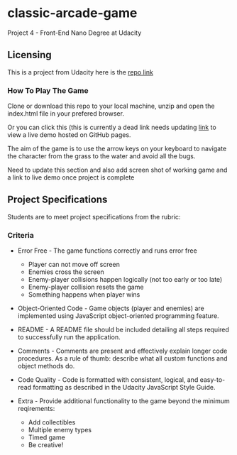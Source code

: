 # classic-arcade-game

Project 4 - Front-End Nano Degree at Udacity

## Licensing

This is a project from Udacity here is the [repo link](https://github.com/udacity/frontend-nanodegree-arcade-game)

### How To Play The Game

Clone or download this repo to your local machine, unzip and open the index.html file in your prefered browser.

Or you can click this (this is currently a dead link needs updating [link]() to view a live demo hosted on GitHub pages.

The aim of the game is to use the arrow keys on your keyboard to navigate the character from the grass to the water and avoid all the bugs.

Need to update this section and also add screen shot of working game and a link to live demo once project is complete

## Project Specifications

Students are to meet project specifications from the rubric:

### Criteria

* Error Free - The game functions correctly and runs error free
	- Player can not move off screen
	- Enemies cross the screen
	- Enemy-player collisions happen logically (not too early or too late)
	- Enemy-player collision resets the game
	- Something happens when player wins

* Object-Oriented Code - Game objects (player and enemies) are implemented using JavaScript object-oriented programming feature.

* README - A README file should be included detailing all steps required to successfully run the application.

* Comments - Comments are present and effectively explain longer code procedures.  As a rule of thumb: describe what all custom functions and object methods do.

* Code Quality - Code is formatted with consistent, logical, and easy-to-read formatting as described in the Udacity JavaScript Style Guide.

* Extra - Provide additional functionality to the game beyond the minimum reqirements:
	- Add collectibles
	- Multiple enemy types
	- Timed game
	- Be creative!